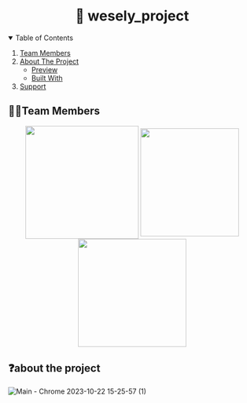 <h1 align="center">🙌 wesely_project</h1>

<details open="open">
  <summary>Table of Contents</summary>
  <ol>
    <li>
        <a href="#%EF%B8%8Fteam-members">Team Members</a>
    </li>
    <li>
      <a href="#%EF%B8%8Fteam-members">About The Project</a>
      <ul>
        <li><a href="#preview">Preview</a></li>
        <li><a href="#Built-With">Built With</a></li>
      </ul>
    </li>
    <li><a href="#show-your-support">Support</a></li>
  </ol>
</details>

## 🙋‍♀️Team Members
<p align="center">
<img src="https://github.com/guruma99/wesely-web/assets/121204952/27e51e99-71fc-49e1-86a4-e12283826b0d" width="230" height="230" align="center">
<img src="https://github.com/guruma99/wesely-web/assets/121204952/4f53be13-dd69-487e-ba24-0f917522df24" width="200" height="220" align="center">
<img src="https://github.com/guruma99/wesely-web/assets/121204952/c12a77e0-7e6b-4cf3-b172-4972cebe2f6f" width="220" height="220" align="center">
</p>

## ❓about the project



![Main - Chrome 2023-10-22 15-25-57 (1)](https://github.com/guruma99/wesely-web/assets/121204952/194d2c31-d529-4070-8f20-39f168193dff)

